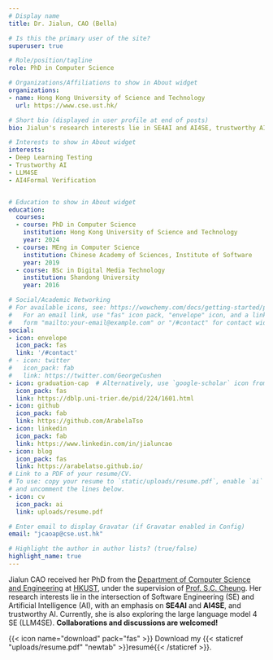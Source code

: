 ```yaml
---
# Display name
title: Dr. Jialun, CAO (Bella) 

# Is this the primary user of the site?
superuser: true

# Role/position/tagline
role: PhD in Computer Science

# Organizations/Affiliations to show in About widget
organizations:
- name: Hong Kong University of Science and Technology
  url: https://www.cse.ust.hk/

# Short bio (displayed in user profile at end of posts)
bio: Jialun's research interests lie in SE4AI and AI4SE, trustworthy AI, LLM4SE.

# Interests to show in About widget
interests:
- Deep Learning Testing
- Trustworthy AI
- LLM4SE
- AI4Formal Verification


# Education to show in About widget
education:
  courses:
  - course: PhD in Computer Science
    institution: Hong Kong University of Science and Technology
    year: 2024
  - course: MEng in Computer Science
    institution: Chinese Academy of Sciences, Institute of Software
    year: 2019
  - course: BSc in Digital Media Technology
    institution: Shandong University
    year: 2016

# Social/Academic Networking
# For available icons, see: https://wowchemy.com/docs/getting-started/page-builder/#icons
#   For an email link, use "fas" icon pack, "envelope" icon, and a link in the
#   form "mailto:your-email@example.com" or "/#contact" for contact widget.
social:
- icon: envelope
  icon_pack: fas
  link: '/#contact'
# - icon: twitter
#   icon_pack: fab
#   link: https://twitter.com/GeorgeCushen
- icon: graduation-cap  # Alternatively, use `google-scholar` icon from `ai` icon pack
  icon_pack: fas
  link: https://dblp.uni-trier.de/pid/224/1601.html
- icon: github
  icon_pack: fab
  link: https://github.com/ArabelaTso
- icon: linkedin
  icon_pack: fab
  link: https://www.linkedin.com/in/jialuncao
- icon: blog
  icon_pack: fas
  link: https://arabelatso.github.io/
# Link to a PDF of your resume/CV.
# To use: copy your resume to `static/uploads/resume.pdf`, enable `ai` icons in `params.toml`, 
# and uncomment the lines below.
- icon: cv
  icon_pack: ai
  link: uploads/resume.pdf

# Enter email to display Gravatar (if Gravatar enabled in Config)
email: "jcaoap@cse.ust.hk"

# Highlight the author in author lists? (true/false)
highlight_name: true
---
```


Jialun CAO received her PhD from the [Department of Computer Science and Engineering](https://cse.hkust.edu.hk/) at [HKUST](https://hkust.edu.hk/), under the supervision of [Prof. S.C. Cheung](https://www.cse.ust.hk/faculty/scc/). Her research interests lie in the intersection of Software Engineering (SE) and Artificial Intelligence (AI), with an emphasis on **SE4AI** and **AI4SE**, and trustworthy AI. Currently, she is also exploring the large language model 4 SE (LLM4SE). **Collaborations and discussions are welcomed!**

{{< icon name="download" pack="fas" >}} Download my {{< staticref "uploads/resume.pdf" "newtab" >}}resumé{{< /staticref >}}.

